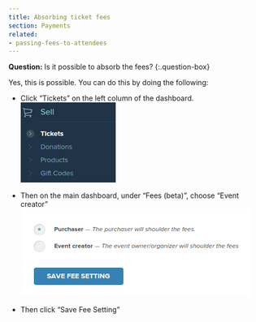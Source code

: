 ```yaml
---
title: Absorbing ticket fees
section: Payments
related:
- passing-fees-to-attendees
---
```


**Question:** Is it possible to absorb the fees?
{:.question-box}

Yes, this is possible. You can do this by doing the following:

* Click “Tickets” on the left column of the dashboard.<br>
  ![](images/sell-tickets-menu.png)

* Then on the main dashboard, under “Fees (beta)”, choose “Event creator”
  ![](images/purchaser-fees-setting.png)

* Then click “Save Fee Setting”
